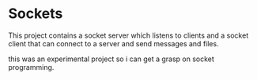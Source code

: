 # Sockets


This project contains a socket server which listens to clients  and a socket client that can connect to a server and send messages and files.

this was an experimental project so i can get a grasp on socket programming.
